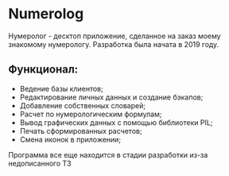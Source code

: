 # Numerolog
Нумеролог - десктоп приложение, сделанное на заказ моему знакомому нумерологу. Разработка была начата в 2019 году.

## Функционал:
- Ведение базы клиентов;
- Редактирование личных данных и создание бэкапов;
- Добавление собственных словарей;
- Расчет по нумерологическим формулам;
- Вывод графических данных с помощью библиотеки PIL;
- Печать сформированных расчетов;
- Смена иконок в приложении;

Программа все еще находится в стадии разработки из-за недописанного ТЗ

